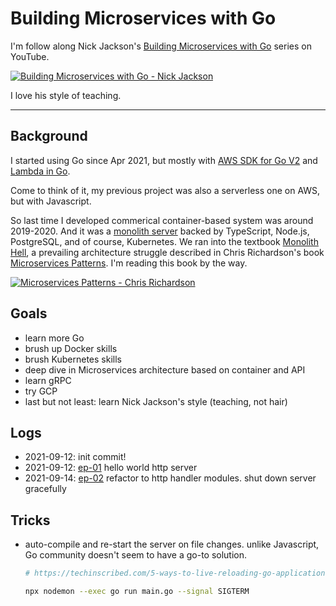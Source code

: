 # Building Microservices with Go

I'm follow along Nick Jackson's [Building Microservices with Go](https://www.youtube.com/channel/UC2V1SxXFUa5YxVJvTsrCgyg) series on YouTube.

[![Building Microservices with Go - Nick Jackson](https://i.ytimg.com/vi/VzBGi_n65iU/hqdefault.jpg?sqp=-oaymwEXCNACELwBSFryq4qpAwkIARUAAIhCGAE=&rs=AOn4CLC8YgF-MxFlwypyOgx-L2wY9yAFdg)](https://www.youtube.com/channel/UC2V1SxXFUa5YxVJvTsrCgyg)

I love his style of teaching.

---

## Background

I started using Go since Apr 2021, but mostly with [AWS SDK for Go V2](https://github.com/aws/aws-sdk-go-v2) and [Lambda in Go](https://github.com/aws/aws-lambda-go).

Come to think of it, my previous project was also a serverless one on AWS, but with Javascript.

So last time I developed commerical container-based system was around 2019-2020. And it was a [monolith server](https://www.capturedlabs.com/journal#mr-yum-2019-2020) backed by TypeScript, Node.js, PostgreSQL, and of course, Kubernetes. We ran into the textbook [Monolith Hell](https://livebook.manning.com/book/microservices-patterns/chapter-1/), a prevailing architecture struggle described in Chris Richardson's book [Microservices Patterns](https://www.manning.com/books/microservices-patterns). I'm reading this book by the way.

[![Microservices Patterns - Chris Richardson](https://images.manning.com/360/480/resize/book/b/dc43dfc-e43d-419d-b577-3809c6967442/Richardson-MP-HI.png)](https://www.manning.com/books/microservices-patterns)

## Goals

- learn more Go
- brush up Docker skills
- brush Kubernetes skills
- deep dive in Microservices architecture based on container and API
- learn gRPC
- try GCP
- last but not least: learn Nick Jackson's style (teaching, not hair)

## Logs

- 2021-09-12: init commit!
- 2021-09-12: [ep-01](./src/ep-01) hello world http server
- 2021-09-14: [ep-02](./src/ep-02) refactor to http handler modules. shut down server gracefully

## Tricks

- auto-compile and re-start the server on file changes. unlike Javascript, Go community doesn't seem to have a go-to solution.

  ```bash
  # https://techinscribed.com/5-ways-to-live-reloading-go-applications/

  npx nodemon --exec go run main.go --signal SIGTERM
  ```
